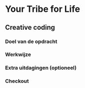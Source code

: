 # Your Tribe for Life

## Creative coding
<!-- Leuke intro -->

### Doel van de opdracht
<!-- Wat hebben ze geleerd op het einde van deze workshop. -->

### Werkwijze
<!-- We schrijven in principe geen tutorials maar helpen ze op weg. -->

### Extra uitdagingen (optioneel)
<!-- Dit is voor de hardlopers die iets extra's willen. -->

### Checkout
<!-- Een drietal vragen die ze kunnen opnemen in hun learning journal, waar de squadleaders dan weer op terug komen op vrijdag. -->
